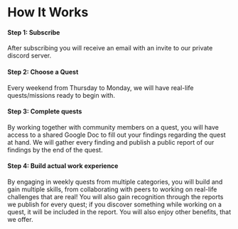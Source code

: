 # How It Works

#### Step 1: Subscribe
After subscribing you will receive an email with an invite to our private discord server.

#### Step 2: Choose a Quest
Every weekend from Thursday to Monday, we will have real-life quests/missions ready to begin with.

#### Step 3: Complete quests
By working together with community members on a quest, you will have access to a shared Google Doc to fill out your findings regarding the quest at hand. We will gather every finding and publish a public report of our findings by the end of the quest.

#### Step 4: Build actual work experience
By engaging in weekly quests from multiple categories, you will build and gain multiple skills, from collaborating with peers to working on real-life challenges that are real! You will also gain recognition through the reports we publish for every quest; if you discover something while working on a quest, it will be included in the report. You will also enjoy other benefits, that we offer.
